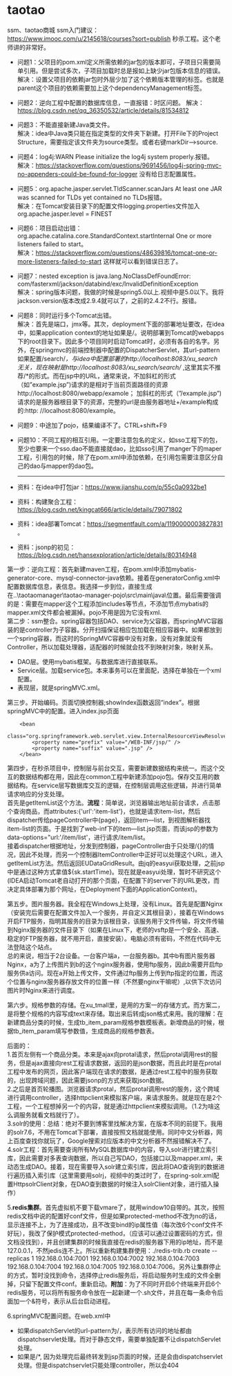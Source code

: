 # taotao
ssm、taotao商城
ssm入门建议：https://www.imooc.com/u/2145618/courses?sort=publish 秒杀工程。这个老师讲的非常好。




- 问题1：父项目的pom.xml定义所需依赖的jar包的版本即可，子项目只需要简单引用。但是尝试多次，子项目加载时总是报如上缺少jar包版本信息的错误。  
解决：设置父项目的依赖jar包时外层少加了这个依赖版本管理的标签<dependencyManagement>。也就是parent这个项目的依赖需要加上这个dependencyManagement标签。
- 问题2：逆向工程中配置的数据库信息，一直报错：时区问题。
  解决：https://blog.csdn.net/qq_36350532/article/details/81534812   
- 问题3：不能直接新建Java类文件。   
  解决：idea中Java类只能在指定类型的文件夹下新建。打开File下的Project Structure，需要指定该文件夹为source类型。或者右键markDir——>source. 
- 问题4：log4j:WARN Please initialize the log4j system properly.报错。   
  解决：https://stackoverflow.com/questions/9691456/log4j-spring-mvc-no-appenders-could-be-found-for-logger 没有给日志配置属性。
- 问题5：org.apache.jasper.servlet.TldScanner.scanJars At least one JAR was scanned for TLDs yet contained no TLDs报错。   
  解决：在Tomcat安装目录下的配置文件logging.properties文件加入org.apache.jasper.level = FINEST  
- 问题6：项目启动出错：org.apache.catalina.core.StandardContext.startInternal One or more listeners failed to start。  
  解决：https://stackoverflow.com/questions/48639816/tomcat-one-or-more-listeners-failed-to-start 这样就可以看到错误日志了。   
- 问题7：nested exception is java.lang.NoClassDefFoundError: com/fasterxml/jackson/databind/exc/InvalidDefinitionException   
  解决：spring版本问题，我做的时候是spring5.0以上.视频中是5.0以下。我将jackson.version版本改成2.9.4就可以了，之前的2.4.2不行。报错。
  
- 问题8：同时运行多个Tomcat出错。   
  解决：首先是端口，jmx等。其次，deployment下面的部署地址要改，在idea中，如果application context的地址如果是/。说明部署到Tomcat的webapps下的root目录下。因此多个项目同时启动Tomcat时，必须有各自的名字。另外，在springmvc的前端控制器中配置的DispatcherServlet，其url-pattern如果配置/search/*，与idea中配置部署的http://localhost:8083/xu_search 无关，现在映射是http://localhost:8083/xu_search/search/* ,这里其实不推荐/*的形式。而在jsp中的URL，通常来说，不加斜杠的形式（如”example.jsp”)请求的是相对于当前页面路径的资源 http://localhost:8080/webapp/examole； 加斜杠的形式（”/example.jsp”)请求的是服务器根目录下的资源，完整的url是由服务器地址+/example构成的:http: //localhost:8080/example。
  
- 问题9：中途加了pojo，结果编译不了。CTRL+shift+F9  
 
- 问题10：不同工程的相互引用。一定要注意包名的定义，如sso工程下的包，至少也要来一个sso.dao不能直接就dao，比如sso引用了manger下的maper工程，引用包的时候，除了在pom.xml中添加依赖，在引用包需要注意区分自己的dao与mapper的dao包。
  
  ----------------------
  
- 资料：在idea中打包jar：https://www.jianshu.com/p/55c0a0932be1    
- 资料：构建聚合工程：https://blog.csdn.net/kingcat666/article/details/79071802    
- 资料：idea部署Tomcat：https://segmentfault.com/a/1190000003827831  。
- 资料：jsonp的初见：https://blog.csdn.net/hansexploration/article/details/80314948
  
   
第一步：逆向工程：首先新建maven工程，在pom.xml中添加mybatis-generator-core、mysql-connector-java依赖。接着在generatorConfig.xml中配置数据库信息，表信息。我选择一步到位，直接生成在..\taotaomanager\taotao-manager-pojo\src\main\java\位置。最后需要强调的是：需要在mapper这个工程添加includes等节点，不添加节点mybatis的mapper.xml文件都会被漏掉。pojo不用是因为它没有xml.          
第二步：ssm整合。spring容器包括DAO、service为父容器，而springMVC容器装的是controller为子容器。分开扫描保证相应包加载在相应容器中。如果都放到一个spring容器，而这时的SpringMVC容器中没有对象，没有对象就没有Controller，所以加载处理器，适配器的时候就会找不到映射对象，映射关系。        
- DAO层。使用mybatis框架。与数据库进行直接联系。
- Service层。加载service包。本来事务可以在里面配，选择在单独在一个xml配置。
- 表现层，就是springMVC.xml。

第三步。开始编码。页面切换控制器;showIndex函数返回“index”。根据springMVC中的配置。进入index.jsp页面
````
    <bean
            class="org.springframework.web.servlet.view.InternalResourceViewResolver">
        <property name="prefix" value="/WEB-INF/jsp/" />
        <property name="suffix" value=".jsp" />
    </bean>
````

第四步，在秒杀项目中，控制层与前台交互，需要新建数据结构来统一。而这个交互的数据结构都在用，因此在common工程中新建添加pojo包。保存交互用的数据结构。在service层写数据库交互的逻辑，在控制层调用这些逻辑，并进行简单请求响应的分支处理。   
首先是getItemList这个方法。**流程**：简单说，浏览器输出地址前台请求，点击那个查询商品，而attributes:{'url':'item-list'}，也就是请求item-list，然后dispatcher传给pageController中{page}，返回item—list，到视图解析器找item-list的页面。于是找到了web-inf下的item—list.jsp页面，而该jsp的参数为data-options="url:'/item/list'，进行请求/item/list。   
接着dispatcher根据地址，分发到控制器，pageController由于只处理/{}的情况，因此不处理，而另一个控制器ItemController中正好可以处理这个URL，进入getItemList方法。然后返回EUDataGridResult。由jq的easyui获取处理，之前jsp中是通过这种方式拿值${sk.startTime}。现在就是easyui处理，暂时不研究这个(IDEA启动Tomcat老自动打开的那个页面，在配置下的server下的URL更改，而决定具体部署为那个网址，在Deployment下面的ApplicationContext)。

第五步。图片服务器。我全程在Windows上处理，没有Linux。首先是配置Nginx（安装完后需要在配置文件加入一个服务，并自定义其根目录），接着在Windows开启FTP服务，指明其服务的目录为该根目录，该服务用于文件传输，将文件传输到Nginx服务器的文件目录下（如果在Linux下，老师的vsftp是一个安全、高速、稳定的FTP服务器，就不用开启，直接安装）。电脑必须有密码，不然在代码中无法登陆这个站点。   
总的来说，相当于2台设备。一台客户端a，一台服务器b。其中b有图片服务器Nginx，a为了上传图片到b的这个nginx服务器，使用ftp服务，因此b需要开启ftp服务供a访问。现在a开始上传文件，文件通过ftp服务上传到ftp指定的位置，而这个位置与nginx服务器存放文件的位置一样（不然要nginx干嘛呢）,以供下次访问图片时Nginx来进行调度。

第六步。规格参数的存储。在xu_tmall里，是用的方案一的存储方式。而方案二，是将整个规格的内容写成text来存储。取出来后转成json格式来用。我的理解：在新建商品分类的时候，生成tb_item_param规格参数模板表。新增商品的时候，根据tb_item_param填写参数值，生成商品的规格参数表。



后面的：   
1.首页左侧有一个商品分类。本来是ajax向protal请求，然后protal调用rest的服务，但是ajax直接向rest工程请求数据，返回的是json数据，而且此时是在protal工程中发布的网页，因此客户端现在请求的数据，是通过rest工程中的服务获取的，出现跨域问题，因此需要jsonp的方式来获取json数据。   
2.之后是首页轮播图。浏览器请求protal，然后protal调用rest的服务，这个跨域进行调用controller，选择httpclient来模拟客户端，来请求服务。就是现在是2个工程，一个工程想掉另一个的内容，就是通过httpclient来模拟调用。（1.2为啥这么调服务就看文档就行了）。     
3.solr的使用：总结：绝对不要到博客里找解决方案，在版本不同的前提下。我用的solr7.6，不用在Tomcat下部署，直接按照文档就能使用。同时中文分析器，网上百度查找你就玩了，Google搜索对应版本的中文分析器不然报错解决不了。   
4.solr工程：首先需要查询所有MySQL数据库中的内容，导入solr进行建立索引库，因此需要对多表查询数据，所以自己写DAO，包括接口以及mapper.xml，来动态生成DAO。接着，现在需要导入solr建立索引库，因此将DAO查询到的数据进行遍历插入索引库（这里需要用solrj，视频中的类过时了，在spring-solr.xml配置HttpsolrClient对象，在DAO查到数据的时候注入solrClient对象，进行插入操作）

5.**redis集群**。首先虚拟机不要下载vmare了，就用window10自带的。其次，按照redis文档中说的配置好conf文件，但是如果protected-method不改为no的话，显示连接不上，为了连接成功，且不改变bind的ip属性值（每次改6个conf文件不好玩），我改了保护模式protected-method，（应该可以通过设置密码的方式，但文档没找到），并且创建集群的时候我直接在redis的服务器下用的ip地址，而不是127.0.0.1，不然jedis连不上。所以重新构建集群使用：./redis-trib.rb create --replicas 1 192.168.0.104:7001 192.168.0.104:7002  192.168.0.104:7003  192.168.0.104:7004  192.168.0.104:7005  192.168.0.104:7006。另外让集群停止的方式，暂时没找到命令，选择停止redis服务后，将启动服务时生成的文件全删掉，只留下配置文件conf。重新启动。**附加**：为了不同时开启6个终端来开启6个redis服务，可以将所有服务命令放在一起新建一个.sh文件，并且在每一条命令后面加一个&符号，表示从后台启动进程。



6.springMVC配置问题。在web.xml中    

- 如果dispatchServlet的url-pattern为/，表示所有访问的地址都由dispatchservlet处理。而对于静态文件，需要单独配置不让dispatchServlet处理。    
- 如果是/*, 因为处理完后最终转发到jsp页面的时候，还是会由dispatchservlet处理。但是dispatchservlet只能处理controller，所以会404
